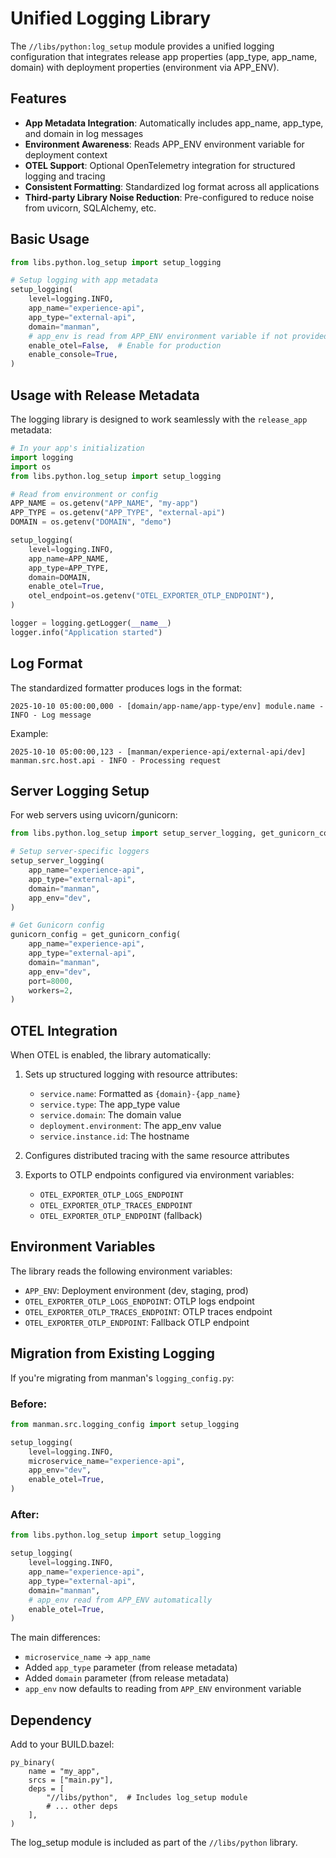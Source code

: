 # Unified Logging Library

The `//libs/python:log_setup` module provides a unified logging configuration that integrates release app properties (app_type, app_name, domain) with deployment properties (environment via APP_ENV).

## Features

- **App Metadata Integration**: Automatically includes app_name, app_type, and domain in log messages
- **Environment Awareness**: Reads APP_ENV environment variable for deployment context
- **OTEL Support**: Optional OpenTelemetry integration for structured logging and tracing
- **Consistent Formatting**: Standardized log format across all applications
- **Third-party Library Noise Reduction**: Pre-configured to reduce noise from uvicorn, SQLAlchemy, etc.

## Basic Usage

```python
from libs.python.log_setup import setup_logging

# Setup logging with app metadata
setup_logging(
    level=logging.INFO,
    app_name="experience-api",
    app_type="external-api",
    domain="manman",
    # app_env is read from APP_ENV environment variable if not provided
    enable_otel=False,  # Enable for production
    enable_console=True,
)
```

## Usage with Release Metadata

The logging library is designed to work seamlessly with the `release_app` metadata:

```python
# In your app's initialization
import logging
import os
from libs.python.log_setup import setup_logging

# Read from environment or config
APP_NAME = os.getenv("APP_NAME", "my-app")
APP_TYPE = os.getenv("APP_TYPE", "external-api")
DOMAIN = os.getenv("DOMAIN", "demo")

setup_logging(
    level=logging.INFO,
    app_name=APP_NAME,
    app_type=APP_TYPE,
    domain=DOMAIN,
    enable_otel=True,
    otel_endpoint=os.getenv("OTEL_EXPORTER_OTLP_ENDPOINT"),
)

logger = logging.getLogger(__name__)
logger.info("Application started")
```

## Log Format

The standardized formatter produces logs in the format:

```
2025-10-10 05:00:00,000 - [domain/app-name/app-type/env] module.name - INFO - Log message
```

Example:
```
2025-10-10 05:00:00,123 - [manman/experience-api/external-api/dev] manman.src.host.api - INFO - Processing request
```

## Server Logging Setup

For web servers using uvicorn/gunicorn:

```python
from libs.python.log_setup import setup_server_logging, get_gunicorn_config

# Setup server-specific loggers
setup_server_logging(
    app_name="experience-api",
    app_type="external-api",
    domain="manman",
    app_env="dev",
)

# Get Gunicorn config
gunicorn_config = get_gunicorn_config(
    app_name="experience-api",
    app_type="external-api",
    domain="manman",
    app_env="dev",
    port=8000,
    workers=2,
)
```

## OTEL Integration

When OTEL is enabled, the library automatically:

1. Sets up structured logging with resource attributes:
   - `service.name`: Formatted as `{domain}-{app_name}`
   - `service.type`: The app_type value
   - `service.domain`: The domain value
   - `deployment.environment`: The app_env value
   - `service.instance.id`: The hostname

2. Configures distributed tracing with the same resource attributes

3. Exports to OTLP endpoints configured via environment variables:
   - `OTEL_EXPORTER_OTLP_LOGS_ENDPOINT`
   - `OTEL_EXPORTER_OTLP_TRACES_ENDPOINT`
   - `OTEL_EXPORTER_OTLP_ENDPOINT` (fallback)

## Environment Variables

The library reads the following environment variables:

- `APP_ENV`: Deployment environment (dev, staging, prod)
- `OTEL_EXPORTER_OTLP_LOGS_ENDPOINT`: OTLP logs endpoint
- `OTEL_EXPORTER_OTLP_TRACES_ENDPOINT`: OTLP traces endpoint  
- `OTEL_EXPORTER_OTLP_ENDPOINT`: Fallback OTLP endpoint

## Migration from Existing Logging

If you're migrating from manman's `logging_config.py`:

### Before:
```python
from manman.src.logging_config import setup_logging

setup_logging(
    level=logging.INFO,
    microservice_name="experience-api",
    app_env="dev",
    enable_otel=True,
)
```

### After:
```python
from libs.python.log_setup import setup_logging

setup_logging(
    level=logging.INFO,
    app_name="experience-api",
    app_type="external-api",
    domain="manman",
    # app_env read from APP_ENV automatically
    enable_otel=True,
)
```

The main differences:
- `microservice_name` → `app_name`
- Added `app_type` parameter (from release metadata)
- Added `domain` parameter (from release metadata)
- `app_env` now defaults to reading from `APP_ENV` environment variable

## Dependency

Add to your BUILD.bazel:

```starlark
py_binary(
    name = "my_app",
    srcs = ["main.py"],
    deps = [
        "//libs/python",  # Includes log_setup module
        # ... other deps
    ],
)
```

The log_setup module is included as part of the `//libs/python` library.
